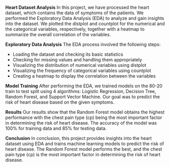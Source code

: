 **Heart Dataset Analysis**
In this project, we have processed the heart dataset, which contains the data of symptoms of the patients. We performed the Exploratory Data Analysis (EDA) to analyze and gain insights into the dataset. We plotted 
the distplot and countplot for the numerical and the categorical variables, respectively, together with a heatmap to summarize the overall correlation of the variables.

**Exploratory Data Analysis**
The EDA process involved the following steps:
- Loading the dataset and checking its basic statistics
- Checking for missing values and handling them appropriately
- Visualizing the distribution of numerical variables using distplot
- Visualizing the frequency of categorical variables using countplot
- Creating a heatmap to display the correlation between the variables

**Model Training**
After performing the EDA, we trained models on the 80-20 train to test split using 4 algorithms: Logistic Regression, Decision Tree, Random Forest, and Support Vector Machine. Our goal was to predict the risk of 
heart disease based on the given symptoms.

**Results**
Our results show that the Random Forest model obtains the highest performance with the chest pain type (cp) being the most important factor in determining the risk of heart disease. The accuracy of the model was 
100% for training data and 85% for testing data.

**Conclusion**
In conclusion, this project provides insights into the heart dataset using EDA and trains machine learning models to predict the risk of heart disease. The Random Forest model performs the best, and the chest pain 
type (cp) is the most important factor in determining the risk of heart disease.
